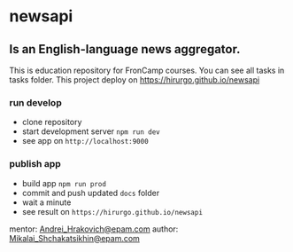 # newsapi
##  Is an English-language news aggregator.

This is education repository for FronCamp courses. You can see all tasks in tasks folder.
This project deploy on https://hirurgo.github.io/newsapi

### run develop
- clone repository
- start development server `npm run dev`
- see app on `http://localhost:9000`

### publish app
- build app `npm run prod`
- commit and push updated `docs` folder
- wait a minute
- see result on `https://hirurgo.github.io/newsapi`

mentor: Andrei_Hrakovich@epam.com
author: Mikalai_Shchakatsikhin@epam.com
